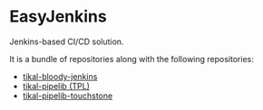 # EasyJenkins
Jenkins-based CI/CD solution.

It is a bundle of repositories along with the following repositories:
* [tikal-bloody-jenkins](https://github.com/tikalk/tikal-bloody-jenkins)
* [tikal-pipelib (TPL)](https://github.com/tikalk/tikal-pipelib)
* [tikal-pipelib-touchstone](https://github.com/tikalk/tikal-pipelib-touchstone)
